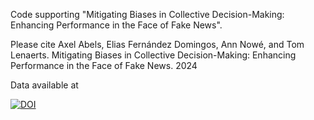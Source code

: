 Code supporting "Mitigating Biases in Collective Decision-Making: Enhancing Performance in the Face of Fake News". 

Please cite Axel Abels, Elias Fernández Domingos, Ann Nowé, and Tom Lenaerts. Mitigating Biases in Collective Decision-Making: Enhancing Performance in the Face of Fake News. 2024

Data available at

[![DOI](https://zenodo.org/badge/DOI/10.5281/zenodo.10794209.svg)](https://doi.org/10.5281/zenodo.10794209)


